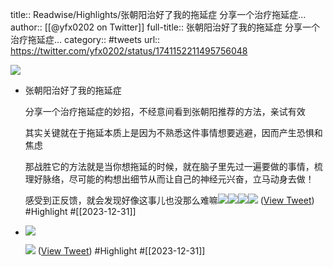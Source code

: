 title:: Readwise/Highlights/张朝阳治好了我的拖延症   分享一个治疗拖延症...
author:: [[@yfx0202 on Twitter]]
full-title:: 张朝阳治好了我的拖延症   分享一个治疗拖延症...
category:: #tweets
url:: https://twitter.com/yfx0202/status/1741152211495756048

![](https://pbs.twimg.com/profile_images/1732069638320570368/dSvUkDIa.jpg)

- 张朝阳治好了我的拖延症  
  
  分享一个治疗拖延症的妙招，不经意间看到张朝阳推荐的方法，亲试有效  
  
  其实关键就在于拖延本质上是因为不熟悉这件事情想要逃避，因而产生恐惧和焦虑  
  
  那战胜它的方法就是当你想拖延的时候，就在脑子里先过一遍要做的事情，梳理好脉络，尽可能的构想出细节从而让自己的神经元兴奋，立马动身去做！  
  
  感受到正反馈，就会发现好像这事儿也没那么难嘛<img src='https://pbs.twimg.com/media/GCnQsj-WsAARwQb.jpg'/><img src='https://pbs.twimg.com/media/GCnQsj9XAAAwxgw.jpg'/><img src='https://pbs.twimg.com/media/GCnQsj0X0AASsfy.jpg'/><img src='https://pbs.twimg.com/media/GCnQsktW4AAfasA.jpg'/> ([View Tweet](https://twitter.com/yfx0202/status/1741152211495756048)) #Highlight #[[2023-12-31]]
- ![](https://pbs.twimg.com/media/GCnQwYrWsAAKpjO.jpg) 
  
  ![](https://pbs.twimg.com/media/GCnQwY4WgAAV_Ec.jpg) ([View Tweet](https://twitter.com/yfx0202/status/1741152269402337427)) #Highlight #[[2023-12-31]]